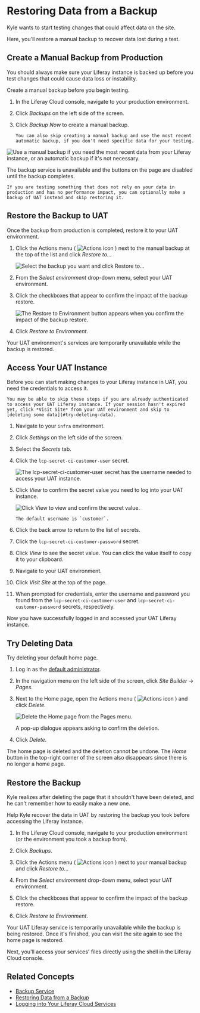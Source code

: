 # Restoring Data from a Backup

Kyle wants to start testing changes that could affect data on the site.

Here, you'll restore a manual backup to recover data lost during a test.

## Create a Manual Backup from Production

You should always make sure your Liferay instance is backed up before you test changes that could cause data loss or instability.

Create a manual backup before you begin testing.

1. In the Liferay Cloud console, navigate to your production environment.

1. Click *Backups* on the left side of the screen.

1. Click *Backup Now* to create a manual backup.

    ```{tip}
    You can also skip creating a manual backup and use the most recent automatic backup, if you don't need specific data for your testing.
    ```

![Use a manual backup if you need the most recent data from your Liferay instance, or an automatic backup if it's not necessary.](./restoring-data-from-a-backup/images/01.png)

The backup service is unavailable and the buttons on the page are disabled until the backup completes.

```{tip}
If you are testing something that does not rely on your data in production and has no performance impact, you can optionally make a backup of UAT instead and skip restoring it.
```

## Restore the Backup to UAT

Once the backup from production is completed, restore it to your UAT environment.

1. Click the Actions menu ( ![Actions icon](../../../images/icon-actions.png) ) next to the manual backup at the top of the list and click *Restore to...*

    ![Select the backup you want and click Restore to...](./restoring-data-from-a-backup/images/02.png)

1. From the *Select environment* drop-down menu, select your UAT environment.

1. Click the checkboxes that appear to confirm the impact of the backup restore.

    ![The Restore to Environment button appears when you confirm the impact of the backup restore.](./restoring-data-from-a-backup/images/03.png)

1. Click *Restore to Environment*.

Your UAT environment's services are temporarily unavailable while the backup is restored.

## Access Your UAT Instance

Before you can start making changes to your Liferay instance in UAT, you need the credentials to access it.

```{note}
You may be able to skip these steps if you are already authenticated to access your UAT Liferay instance. If your session hasn't expired yet, click *Visit Site* from your UAT environment and skip to [deleting some data](#try-deleting-data).
```

1. Navigate to your `infra` environment.

1. Click *Settings* on the left side of the screen.

1. Select the *Secrets* tab.

1. Click the `lcp-secret-ci-customer-user` secret.

    ![The lcp-secret-ci-customer-user secret has the username needed to access your UAT instance.](./deploying-and-promoting-to-production/images/04.png)

1. Click *View* to confirm the secret value you need to log into your UAT instance.

    ![Click View to view and confirm the secret value.](deploying-and-promoting-to-production/images/05.png)

    ```{tip}
    The default username is `customer`.
    ```

1. Click the back arrow to return to the list of secrets.

1. Click the `lcp-secret-ci-customer-password` secret.

1. Click *View* to see the secret value. You can click the value itself to copy it to your clipboard.

1. Navigate to your UAT environment.

1. Click *Visit Site* at the top of the page.

1. When prompted for credentials, enter the username and password you found from the `lcp-secret-ci-customer-user` and `lcp-secret-ci-customer-password` secrets, respectively.

Now you have successfully logged in and accessed your UAT Liferay instance.

## Try Deleting Data

Try deleting your default home page.

1. Log in as the [default administrator](https://learn.liferay.com/web/guest/w/dxp/getting-started/introduction-to-the-admin-account).

1. In the navigation menu on the left side of the screen, click *Site Builder* &rarr; *Pages*.

1. Next to the Home page, open the Actions menu ( ![Actions icon](../../../images/icon-actions.png) ) and click *Delete*.

    ![Delete the Home page from the Pages menu.](./restoring-data-from-a-backup/images/06.png)

    A pop-up dialogue appears asking to confirm the deletion.

1. Click *Delete*.

The home page is deleted and the deletion cannot be undone. The *Home* button in the top-right corner of the screen also disappears since there is no longer a home page.

## Restore the Backup

Kyle realizes after deleting the page that it shouldn't have been deleted, and he can't remember how to easily make a new one.

Help Kyle recover the data in UAT by restoring the backup you took before accessing the Liferay instance.

1. In the Liferay Cloud console, navigate to your production environment (or the environment you took a backup from).

1. Click *Backups*.

1. Click the Actions menu ( ![Actions icon](../../../images/icon-actions.png) ) next to your manual backup and click *Restore to...*

1. From the *Select environment* drop-down menu, select your UAT environment.

1. Click the checkboxes that appear to confirm the impact of the backup restore.

1. Click *Restore to Environment*.

Your UAT Liferay service is temporarily unavailable while the backup is being restored. Once it's finished, you can visit the site again to see the home page is restored.

Next, you'll access your services' files directly using the shell in the Liferay Cloud console.

## Related Concepts

* [Backup Service](https://learn.liferay.com/web/guest/w/liferay-cloud/platform-services/backup-service/backup-service-overview)
* [Restoring Data from a Backup](https://learn.liferay.com/web/guest/w/liferay-cloud/platform-services/backup-service/restoring-data-from-a-backup)
* [Logging into Your Liferay Cloud Services](https://learn.liferay.com/w/liferay-cloud/getting-started/logging-into-your-liferay-cloud-services)
